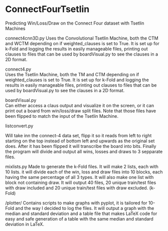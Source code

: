# ConnectFourTsetlin
Predicting Win/Loss/Draw on the Connect Four dataset with Tsetlin Machines


connect4cnn3D.py 
Uses the Convolutional Tsetlin Machine, both the CTM and WCTM depending on if weighted_clauses is set to True.
                  It is set up for k-Fold and logging the results in easily manageable files, printing out clauses to files that
                  can be used by boardVisual.py to see the clauses in a 2D format.

connect4.py      
Uses the Tsetlin Machine, both the TM and CTM depending on if weighted_clauses is set to True.
                  It is set up for k-Fold and logging the results in easily manageable files, printing out clauses to files that
                  can be used by boardVisual.py to see the clauses in a 2D format.

boardVisual.py   
Can either access a claus output and visualize it on the screen, or it can print out a board from win/loss/draw 
                  split files. Note that those files have been flipped to match the input of the Tsetlin Machine.

listconvert.py   


Will take inn the connect-4 data set, flipp it so it reads from left to right starting on the top instead of bottom
                  left and upwards as the original set does. After it has been flipped it will transcribe the board into bits. Finally
                  the program will divide and output all wins, losses and draws to 3 sepparate files.

mixlists.py      Made to generate the k-Fold files. It will make 2 lists, each with 10 lists. it will divide each of the win, loss and
                  draw files into 10 blocks, each having the same percentage of all 3 types. It will also make one list with block not 
                  containing draw. It will output 40 files, 20 unique train/test files with draw included and 20 unique train/test files
                  with draw excluded. (k-Fold)
 
 /plotter/
 Contains scripts to make graphs with pyplot, it is tailored for 10-Fold and the way I decided to log the files.
          It will output a graph with the median and standard deviation and a table file that makes LaTeX code for easy and 
          safe generation of a table with the same median and standard deviation in LaTeX.
